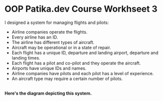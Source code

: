 # OOP Patika.dev Course Workhseet 3
I designed a system for managing flights and pilots:
<br>
* Airline companies operate the flights.
* Every airline has an ID.
* The airline has different types of aircraft.
* Aircraft may be operational or in a state of repair.
* Each flight has a unique ID, departure and landing airport, departure and landing times.
* Each flight has a pilot and co-pilot and they operate the aircraft.
* Airports have unique IDs and names.
* Airline companies have pilots and each pilot has a level of experience.
* An aircraft type may require a certain number of pilots.
<br>
<b>Here's the diagram depicting this system.</b>

